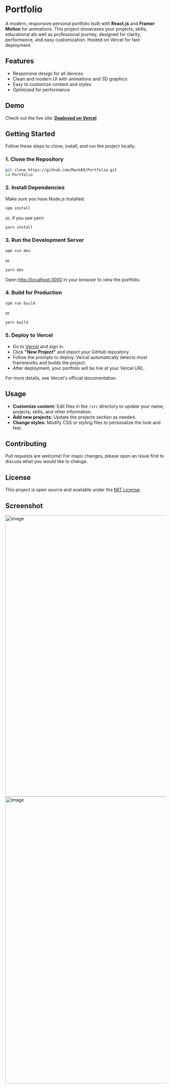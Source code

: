 # Portfolio

A modern, responsive personal portfolio built with **React.js** and **Framer Motion** for animations. This project showcases your projects, skills, educational als well as professional journey, designed for clarity, performance, and easy customization. Hosted on Vercel for fast deployment.

## Features

- Responsive design for all devices
- Clean and modern UI with animations and 3D graphics
- Easy to customize content and styles
- Optimized for performance

## Demo

Check out the live site: **[Deployed on Vercel](https://mack-portfolio-azure.vercel.app/)**

## Getting Started

Follow these steps to clone, install, and run the project locally.

### 1. Clone the Repository

```bash
git clone https://github.com/Mack69/Portfolio.git
cd Portfolio
```

### 2. Install Dependencies

Make sure you have Node.js installed.

```bash
npm install
```
or, if you use yarn:
```bash
yarn install
```

### 3. Run the Development Server

```bash
npm run dev
```
or
```bash
yarn dev
```

Open [http://localhost:3000](http://localhost:3000) in your browser to view the portfolio.

### 4. Build for Production

```bash
npm run build
```
or
```bash
yarn build
```

### 5. Deploy to Vercel

- Go to [Vercel](https://vercel.com/) and sign in.
- Click **"New Project"** and import your GitHub repository.
- Follow the prompts to deploy. Vercel automatically detects most frameworks and builds the project.
- After deployment, your portfolio will be live at your Vercel URL.

For more details, see Vercel's official documentation.

## Usage

- **Customize content:** Edit files in the `/src` directory to update your name, projects, skills, and other information.
- **Add new projects:** Update the projects section as needed.
- **Change styles:** Modify CSS or styling files to personalize the look and feel.

## Contributing

Pull requests are welcome! For major changes, please open an issue first to discuss what you would like to change.


## License

This project is open source and available under the [MIT License](LICENSE).

## Screenshot

<img width="1697" height="884" alt="image" src="https://github.com/user-attachments/assets/d599f687-1ddd-43ef-89f0-b5bfc60dab89" />
<img width="1334" height="902" alt="image" src="https://github.com/user-attachments/assets/2be736b5-9570-46ff-8a9c-cfd118233705" />



